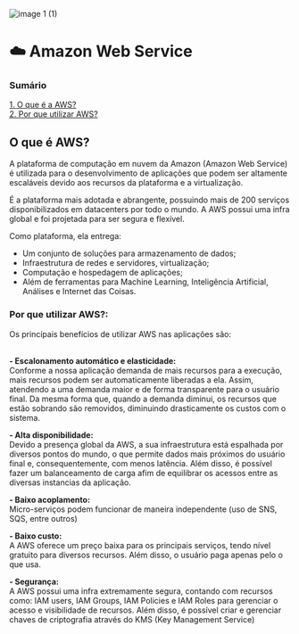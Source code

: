 ![image 1 (1)](https://user-images.githubusercontent.com/93364960/233743602-d594a535-0f45-4958-8729-c71acec06676.png)

# ☁️ Amazon Web Service

<h3>Sumário</h3>
<a href="#oquee">1. O que é a AWS?</a> <br>
<a href="#beneficios">2. Por que utilizar AWS?</a> 


<h2 id="oquee">O que é AWS?</h2>
A plataforma de computação em nuvem da Amazon (Amazon Web Service) é utilizada para o desenvolvimento de aplicações que podem ser altamente escaláveis devido aos recursos da plataforma e a virtualização.

É a plataforma mais adotada e abrangente, possuindo mais de 200 serviços disponibilizados em datacenters por todo o mundo. A AWS possui uma infra global e foi projetada para ser segura e flexível. <br>

Como plataforma, ela entrega:

- Um conjunto de soluções para armazenamento de dados;
- Infraestrutura de redes e servidores, virtualização;
- Computação e hospedagem de aplicações;
- Além de ferramentas para Machine Learning, Inteligência Artificial, Análises e Internet das Coisas.

<h3 id="beneficios">Por que utilizar AWS?:</h3>
Os princípais benefícios de utilizar AWS nas aplicações são: <br><br>

<b> - Escalonamento automático e elasticidade: </b><br> 
Conforme a nossa aplicação demanda de mais recursos para a execução, mais recursos podem ser automaticamente liberadas a ela. Assim, atendendo a uma demanda maior e de forma transparente para o usuário final.  Da mesma forma que, quando a demanda diminui, os recursos que estão sobrando são removidos, diminuindo drasticamente os custos com o sistema.<br> 

<b> - Alta disponibilidade: </b><br> 
Devido a presença global da AWS, a sua infraestrutura está espalhada por diversos pontos do mundo, o que permite dados mais próximos do usuário final e, consequentemente, com menos latência. Além disso, é possível fazer um balanceamento de carga afim de equilibrar os acessos entre as diversas instancias da aplicação.

<b> - Baixo acoplamento: </b><br> 
Micro-serviços podem funcionar de maneira independente (uso de SNS, SQS, entre outros)

<b> - Baixo custo: </b><br>
A AWS oferece um preço baixa para os principais serviços, tendo nível gratuito para diversos recursos. Além disso, o usuário paga apenas pelo o que usa.

<b> - Segurança: </b><br>
A AWS possui uma infra extremamente segura, contando com recursos como: IAM users, IAM Groups, IAM Policies e IAM Roles para gerenciar o acesso e visibilidade de recursos. Além disso, é possível criar e gerenciar chaves de criptografia através do KMS (Key Management Service)


